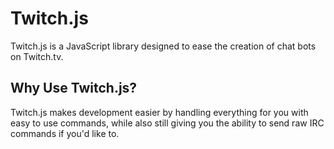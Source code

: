 # Twitch.js

Twitch.js is a JavaScript library designed to ease the creation of chat bots on Twitch.tv.

## Why Use Twitch.js?
Twitch.js makes development easier by handling everything for you with easy to use commands, while also still giving you the ability to send raw IRC commands if you'd like to.
